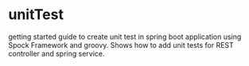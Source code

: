 # unitTest
getting started guide to create unit test in spring boot application using Spock Framework and groovy. 
Shows how to add unit tests for REST controller and spring service.
